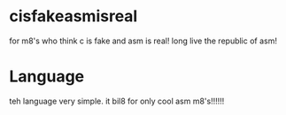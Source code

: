# cisfakeasmisreal
for m8's who think c is fake and asm is real! long live the republic of asm!
<h1>Language</h1>
teh language very simple. it bil8 for only cool asm m8's!!!!!!<br>

